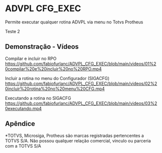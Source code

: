 
# ADVPL CFG_EXEC

Permite executar qualquer rotina ADVPL via menu no Totvs Protheus

Teste 2



## Demonstração - Vídeos

Compilar e incluir no RPO
https://github.com/fabiofurlanc/ADVPL_CFG_EXEC/blob/main/videos/01%20compilar%20e%20incluir%20no%20RPO.mp4

Incluir a rotina no menu do Configurador (SIGACFG)
https://github.com/fabiofurlanc/ADVPL_CFG_EXEC/blob/main/videos/02%20incluir%20rotina%20no%20menu%20CFG.mp4

Executando a rotina no SIGACFG
https://github.com/fabiofurlanc/ADVPL_CFG_EXEC/blob/main/videos/03%20executando.mp4


## Apêndice

*TOTVS, Microsiga, Protheus são marcas registradas pertencentes a TOTVS S/A. Não possou qualquer relação comercial, vinculo ou parceria com a TOTVS S/A
